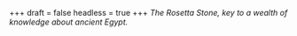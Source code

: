 
+++
draft = false
headless = true
+++
_The Rosetta Stone, key to a wealth of knowledge about ancient Egypt._
